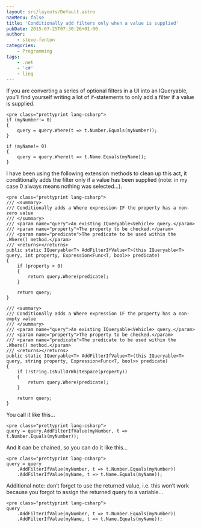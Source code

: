 ```yaml
---
layout: src/layouts/Default.astro
navMenu: false
title: 'Conditionally add filters only when a value is supplied'
pubDate: 2015-07-25T07:30:26+01:00
author:
    - steve-fenton
categories:
    - Programming
tags:
    - .net
    - 'c#'
    - linq
---
```


If you are converting a series of optional filters in a UI into an IQueryable, you’ll find yourself writing a lot of if-statements to only add a filter if a value is supplied.

```
<pre class="prettyprint lang-csharp">
if (myNumber!= 0)
{
    query = query.Where(t => t.Number.Equals(myNumber));
}

if (myName!= 0)
{
    query = query.Where(t => t.Name.Equals(myName));
}
```

I have been using the following extension methods to clean up this act, it conditionally adds the filter only if a value has been supplied (note: in my case 0 always means nothing was selected…).

```
<pre class="prettyprint lang-csharp">
/// <summary>
/// Conditionally adds a Where expression IF the property has a non-zero value
/// </summary>
/// <param name="query">An existing IQueryable<Vehicle> query.</param>
/// <param name="property">The property to be checked.</param>
/// <param name="predicate">The predicate to be used within the .Where() method.</param>
/// <returns></returns>
public static IQueryable<T> AddFilterIfValue<T>(this IQueryable<T> query, int property, Expression<Func<T, bool>> predicate)
{
    if (property > 0)
    {
        return query.Where(predicate);
    }

    return query;
}

/// <summary>
/// Conditionally adds a Where expression IF the property has a non-empty value
/// </summary>
/// <param name="query">An existing IQueryable<Vehicle> query.</param>
/// <param name="property">The property to be checked.</param>
/// <param name="predicate">The predicate to be used within the .Where() method.</param>
/// <returns></returns>
public static IQueryable<T> AddFilterIfValue<T>(this IQueryable<T> query, string property, Expression<Func<T, bool>> predicate)
{
    if (!string.IsNullOrWhiteSpace(property))
    {
        return query.Where(predicate);
    }

    return query;
}
```

You call it like this…

```
<pre class="prettyprint lang-csharp">
query = query.AddFilterIfValue(myNumber, t => t.Number.Equals(myNumber));
```

And it can be chained, so you can do it like this…

```
<pre class="prettyprint lang-csharp">
query = query
    .AddFilterIfValue(myNumber, t => t.Number.Equals(myNumber))
    .AddFilterIfValue(myName, t => t.Name.Equals(myName));
```

Additional note: don’t forget to use the returned value, i.e. this won’t work because you forgot to assign the returned query to a variable…

```
<pre class="prettyprint lang-csharp">
query
    .AddFilterIfValue(myNumber, t => t.Number.Equals(myNumber))
    .AddFilterIfValue(myName, t => t.Name.Equals(myName));
```